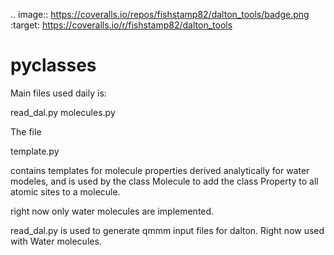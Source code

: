 .. image:: https://coveralls.io/repos/fishstamp82/dalton_tools/badge.png :target: https://coveralls.io/r/fishstamp82/dalton_tools 

pyclasses
=========

Main files used daily is:

read_dal.py
molecules.py


The file 

template.py

contains templates for molecule properties derived analytically for water modeles, and is used by the class
Molecule to add the class Property to all atomic sites to a molecule.

right now only water molecules are implemented.



read_dal.py is used to generate qmmm input files for dalton. Right now used with Water molecules.
